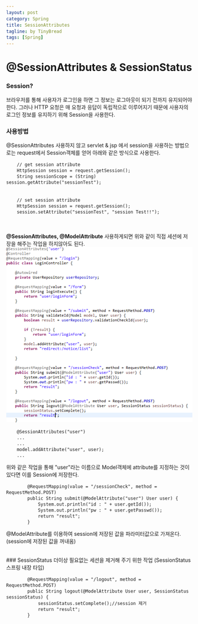 ```yaml
---
layout: post
category: Spring
title: SessionAttributes
tagline: by TinyBread
tags: [Spring]
---
```



<!--more-->

  
# @SessionAttributes & SessionStatus

### Session?   

브라우저를 통해 사용자가 로그인을 하면 그 정보는 로그아웃이 되기 전까지 유지되어야 한다. 그러나 HTTP 요청은 매 요청과 응답이 독립적으로 이루어지기 때문에 사용자의 로그인 정보를 유지하기 위해 Session을 사용한다.


### 사용방법       

@SessionAttributes 사용하지 않고 servlet & jsp 에서 session을 사용하는 방법으로는 request에서 Session객체를 얻어 아래와 같은 방식으로 사용한다.<br>

		// get session attribute
		HttpSession session = request.getSession();
		String sessionScope = (String) session.getAttribute("sessionTest");


		// set session attribute
		HttpSession session = request.getSession();
		session.setAttribute("sessionTest", "session Test!!");


<br><br>
**@SessionAttributes, @ModelAttribute** 사용하게되면 위와 같이 직접 세션에 저장을 해주는 작업을 하지않아도 된다.
<img src="/assets/themes/Snail/img/Spring/SessionAttributes/sampleNoticeLogin.PNG" alt="">
<br>  

		@SessionAttributes("user")  
		...
		...
		model.addAttribute("user", user);
		...

위와 같은 작업을 통해 "user"라는 이름으로 Model객체에 attribute를 지정하는 것이 있다면 이를 Session에 저장한다.<br>  

			@RequestMapping(value = "/sessionCheck", method = RequestMethod.POST)
			public String submit(@ModelAttribute("user") User user) {
				System.out.println("id : " + user.getId());
				System.out.println("pw : " + user.getPasswd());
				return "result";
			}

@ModelAttribute를 이용하여 session에 저장된 값을 파라미터값으로 가져온다. (session에 저장된 값을 꺼내옴)


<br>  
### SessionStatus  
더이상 필요없는 세션을 제거해 주기 위한 작업 (SessionStatus스프링 내장 타입)

			@RequestMapping(value = "/logout", method = RequestMethod.POST)
			public String logout(@ModelAttribute User user, SessionStatus sessionStatus) {
				sessionStatus.setComplete();//session 제거  
				return "result";
			}





<br>  

